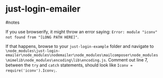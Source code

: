 just-login-emailer
==================

#notes

If you use browserify, it might throw an error saying: `Error: module "iconv" not found from "[LONG PATH HERE]"`.

If that happens, browse to your `just-login-example` folder and navigate to `\node_modules\just-login-emailer\node_modules\nodemailer\node_modules\mailcomposer\node_modules\mimelib\node_modules\encoding\lib\encoding.js`. Comment out line 7, between the `try` and `catch` statements, should look like `Iconv = require('iconv').Iconv;`.
